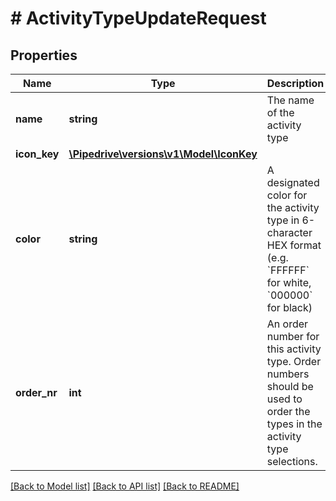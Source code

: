 # # ActivityTypeUpdateRequest

## Properties

Name | Type | Description | Notes
------------ | ------------- | ------------- | -------------
**name** | **string** | The name of the activity type | [optional]
**icon_key** | [**\Pipedrive\versions\v1\Model\IconKey**](IconKey.md) |  | [optional]
**color** | **string** | A designated color for the activity type in 6-character HEX format (e.g. &#x60;FFFFFF&#x60; for white, &#x60;000000&#x60; for black) | [optional]
**order_nr** | **int** | An order number for this activity type. Order numbers should be used to order the types in the activity type selections. | [optional]

[[Back to Model list]](../README.md#documentation-for-models) [[Back to API list]](../README.md#documentation-for-api-endpoints) [[Back to README]](../README.md)
